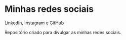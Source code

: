 # Minhas redes sociais
 LinkedIn, Instagram e GitHub

 Repositório criado para divulgar as minhas redes sociais.

